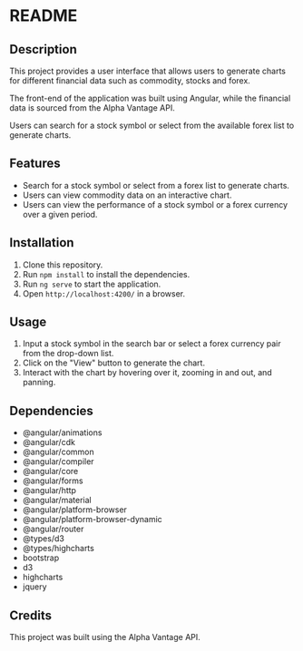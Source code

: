 # README

## Description
This project provides a user interface that allows users to generate charts for different financial data such as commodity, stocks and forex.

The front-end of the application was built using Angular, while the financial data is sourced from the Alpha Vantage API.

Users can search for a stock symbol or select from the available forex list to generate charts.

## Features
- Search for a stock symbol or select from a forex list to generate charts.
- Users can view commodity data on an interactive chart.
- Users can view the performance of a stock symbol or a forex currency over a given period.

## Installation
1. Clone this repository.
2. Run `npm install` to install the dependencies.
3. Run `ng serve` to start the application.
4. Open `http://localhost:4200/` in a browser.

## Usage
1. Input a stock symbol in the search bar or select a forex currency pair from the drop-down list.
2. Click on the "View" button to generate the chart.
3. Interact with the chart by hovering over it, zooming in and out, and panning.

## Dependencies
- @angular/animations
- @angular/cdk
- @angular/common
- @angular/compiler
- @angular/core
- @angular/forms
- @angular/http
- @angular/material
- @angular/platform-browser
- @angular/platform-browser-dynamic
- @angular/router
- @types/d3
- @types/highcharts
- bootstrap
- d3
- highcharts
- jquery

## Credits
This project was built using the Alpha Vantage API. 
